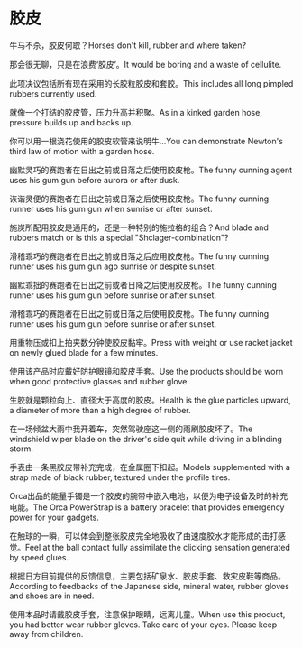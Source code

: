 # 胶皮

<p><span class="chinese">牛马不杀，胶皮何取？</span><span class="english">Horses don't kill, rubber and where taken?</span></p>

<p><span class="chinese">那会很无聊，只是在浪费‘胶皮’。</span><span class="english">It would be boring and a waste of cellulite.</span></p>

<p><span class="chinese">此项决议包括所有现在采用的长胶粒胶皮和套胶。</span><span class="english">This includes all long pimpled rubbers currently used.</span></p>

<p><span class="chinese">就像一个打结的胶皮管，压力升高并积聚。</span><span class="english">As in a kinked garden hose, pressure builds up and backs up.</span></p>

<p><span class="chinese">你可以用一根浇花使用的胶皮软管来说明牛…</span><span class="english">You can demonstrate Newton's third law of motion with a garden hose.</span></p>

<p><span class="chinese">幽默灵巧的赛跑者在日出之前或日落之后使用胶皮枪。</span><span class="english">The funny cunning agent uses his gum gun before aurora or after dusk.</span></p>

<p><span class="chinese">诙谐灵便的赛跑者在日出之前或日落之后使用胶皮枪。</span><span class="english">The funny cunning runner uses his gum gun when sunrise or after sunset.</span></p>

<p><span class="chinese">施炭所配用胶皮是通用的，还是一种特别的施拉格的组合？</span><span class="english">And blade and rubbers match or is this a special "Shclager-combination"?</span></p>

<p><span class="chinese">滑稽乖巧的赛跑者在日出之前或日落之后应用胶皮枪。</span><span class="english">The funny cunning runner uses his gum gun ago sunrise or despite sunset.</span></p>

<p><span class="chinese">幽默乖拙的赛跑者在日出之前或者日降之后使用胶皮枪。</span><span class="english">The funny cunning runner uses his gum gun before sunrise or after sunset.</span></p>

<p><span class="chinese">滑稽乖巧的赛跑者在日出之前或日落之后使用胶皮枪。</span><span class="english">The funny  cunning runner uses his gum gun before  sunrise or after sunset.</span></p>

<p><span class="chinese">用重物压或扣上拍夹数分钟使胶皮黏牢。</span><span class="english">Press with weight or use racket jacket on newly glued blade for a few minutes.</span></p>

<p><span class="chinese">使用该产品时应戴好防护眼镜和胶皮手套。</span><span class="english">Use the products should be worn when good protective glasses and rubber glove.</span></p>

<p><span class="chinese">生胶就是颗粒向上、直径大于高度的胶皮。</span><span class="english">Health is the glue particles upward, a diameter of more than a high degree of rubber.</span></p>

<p><span class="chinese">在一场倾盆大雨中我开着车，突然驾驶座这一侧的雨刷胶皮坏了。</span><span class="english">The windshield wiper blade on the driver's side quit while driving in a blinding storm.</span></p>

<p><span class="chinese">手表由一条黑胶皮带补充完成，在金属圈下扣起。</span><span class="english">Models supplemented with a strap made of black rubber, textured under the profile tires.</span></p>

<p><span class="chinese">Orca出品的能量手镯是一个胶皮的腕带中嵌入电池，以便为电子设备及时的补充电能。</span><span class="english">The Orca PowerStrap is a battery bracelet that provides emergency power for your gadgets.</span></p>

<p><span class="chinese">在触球的一瞬，可以体会到整张胶皮完全地吸收了由速度胶水才能形成的击打感觉。</span><span class="english">Feel at the ball contact fully assimilate the clicking sensation generated by speed glues.</span></p>

<p><span class="chinese">根据日方目前提供的反馈信息，主要包括矿泉水、胶皮手套、救灾皮鞋等商品。</span><span class="english">According to feedbacks of the Japanese side, mineral water, rubber gloves and shoes are in need.</span></p>

<p><span class="chinese">使用本品时请戴胶皮手套，注意保护眼睛，远离儿童。</span><span class="english">When use this product, you had better wear rubber gloves. Take care of your eyes. Please keep away from children.</span></p>

